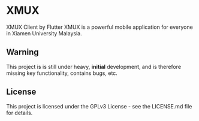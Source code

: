 # XMUX
XMUX Client by Flutter
XMUX is a powerful mobile application for everyone in Xiamen University Malaysia.

## Warning
This project is is still under heavy, **initial** development, and is therefore missing key functionality, contains bugs, etc.  

## License
This project is licensed under the GPLv3 License - see the LICENSE.md file for details.

